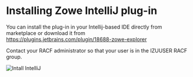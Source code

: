 # Installing Zowe IntelliJ plug-in

You can install the plug-in in your Intellij-based IDE directly from marketplace or download it from https://plugins.jetbrains.com/plugin/18688-zowe-explorer

Contact your RACF administrator so that your user is in the IZUUSER RACF group. 

![Intall IntelliJ](../images/intellij/intellij-install.gif)
